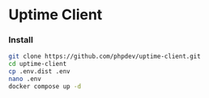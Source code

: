 # Uptime Client

### Install
```bash
git clone https://github.com/phpdev/uptime-client.git
cd uptime-client
cp .env.dist .env
nano .env
docker compose up -d
```
